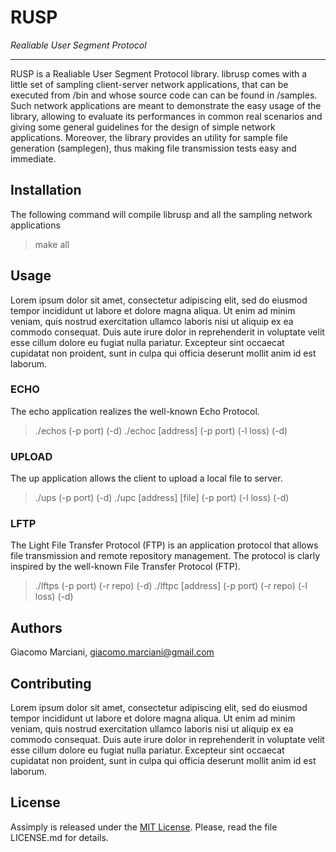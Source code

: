 # RUSP

*Realiable User Segment Protocol*

- - -

RUSP is a Realiable User Segment Protocol library.
librusp comes with a little set of sampling client-server network applications,
that can be executed from /bin and whose source code can can be found in /samples.
Such network applications are meant to demonstrate the easy usage of the library,
allowing to evaluate its performances in common real scenarios
and giving some general guidelines for the design of simple network applications.
Moreover, the library provides an utility for sample file generation (samplegen),
thus making file transmission tests easy and immediate.

## Installation
The following command will compile librusp and all the sampling network applications
> make all

## Usage
Lorem ipsum dolor sit amet, consectetur adipiscing elit, sed do eiusmod tempor incididunt ut labore et dolore magna aliqua.
Ut enim ad minim veniam, quis nostrud exercitation ullamco laboris nisi ut aliquip ex ea commodo consequat.
Duis aute irure dolor in reprehenderit in voluptate velit esse cillum dolore eu fugiat nulla pariatur.
Excepteur sint occaecat cupidatat non proident, sunt in culpa qui officia deserunt mollit anim id est laborum.

### ECHO
The echo application realizes the well-known Echo Protocol.
> ./echos (-p port) (-d)
> ./echoc [address] (-p port) (-l loss) (-d)

### UPLOAD
The up application allows the client to upload a local file to server.
> ./ups (-p port) (-d)
> ./upc [address] [file] (-p port) (-l loss) (-d)

### LFTP
The Light File Transfer Protocol (FTP) is an application protocol that allows file
transmission and remote repository management.
The protocol is clarly inspired by the well-known File Transfer Protocol (FTP).
> ./lftps (-p port) (-r repo) (-d)
> ./lftpc [address] (-p port) (-r repo) (-l loss) (-d)

## Authors
Giacomo Marciani, [giacomo.marciani@gmail.com](mailto:giacomo.marciani@gmail.com)

## Contributing
Lorem ipsum dolor sit amet, consectetur adipiscing elit, sed do eiusmod tempor incididunt ut labore et dolore magna aliqua.
Ut enim ad minim veniam, quis nostrud exercitation ullamco laboris nisi ut aliquip ex ea commodo consequat.
Duis aute irure dolor in reprehenderit in voluptate velit esse cillum dolore eu fugiat nulla pariatur.
Excepteur sint occaecat cupidatat non proident, sunt in culpa qui officia deserunt mollit anim id est laborum.

## License
Assimply is released under the [MIT License](https://opensource.org/licenses/MIT).
Please, read the file LICENSE.md for details.
